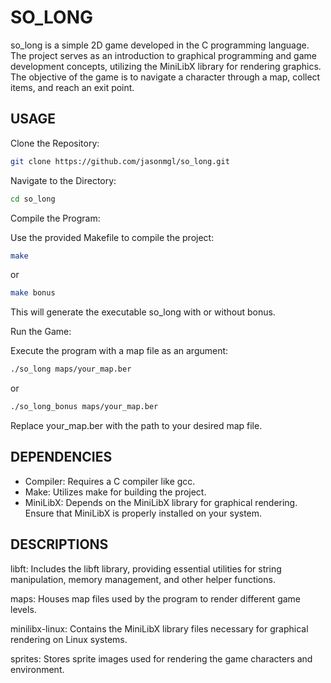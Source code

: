 # SO_LONG
so_long is a simple 2D game developed in the C programming language. The project serves as an introduction to graphical programming and game development concepts, utilizing the MiniLibX library for rendering graphics. The objective of the game is to navigate a character through a map, collect items, and reach an exit point.

## USAGE
Clone the Repository:

```bash
git clone https://github.com/jasonmgl/so_long.git
```
Navigate to the Directory:

```bash
cd so_long
```
Compile the Program:

Use the provided Makefile to compile the project:

```bash
make
```
or
```bash
make bonus
```
This will generate the executable so_long with or without bonus.

Run the Game:

Execute the program with a map file as an argument:

```bash
./so_long maps/your_map.ber
```
or
```bash
./so_long_bonus maps/your_map.ber
```
Replace your_map.ber with the path to your desired map file.

## DEPENDENCIES
- Compiler: Requires a C compiler like gcc.
- Make: Utilizes make for building the project.
- MiniLibX: Depends on the MiniLibX library for graphical rendering. Ensure that MiniLibX is properly installed on your system.

## DESCRIPTIONS
libft: Includes the libft library, providing essential utilities for string manipulation, memory management, and other helper functions.

maps: Houses map files used by the program to render different game levels.

minilibx-linux: Contains the MiniLibX library files necessary for graphical rendering on Linux systems.

sprites: Stores sprite images used for rendering the game characters and environment.
